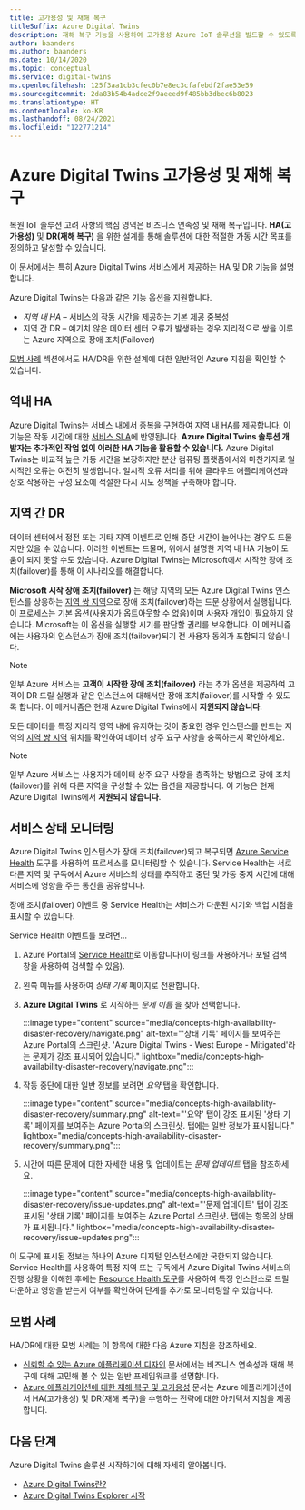 ```yaml
---
title: 고가용성 및 재해 복구
titleSuffix: Azure Digital Twins
description: 재해 복구 기능을 사용하여 고가용성 Azure IoT 솔루션을 빌드할 수 있도록 지원하는 Azure Digital Twins 기능을 설명합니다.
author: baanders
ms.author: baanders
ms.date: 10/14/2020
ms.topic: conceptual
ms.service: digital-twins
ms.openlocfilehash: 125f3aa1cb3cfec0b7e8ec3cfafebdf2fae53e59
ms.sourcegitcommit: 2da83b54b4adce2f9aeeed9f485bb3dbec6b8023
ms.translationtype: HT
ms.contentlocale: ko-KR
ms.lasthandoff: 08/24/2021
ms.locfileid: "122771214"
---
```

# <a name="azure-digital-twins-high-availability-and-disaster-recovery"></a>Azure Digital Twins 고가용성 및 재해 복구

복원 IoT 솔루션 고려 사항의 핵심 영역은 비즈니스 연속성 및 재해 복구입니다. **HA(고가용성)** 및 **DR(재해 복구)** 을 위한 설계를 통해 솔루션에 대한 적절한 가동 시간 목표를 정의하고 달성할 수 있습니다.

이 문서에서는 특히 Azure Digital Twins 서비스에서 제공하는 HA 및 DR 기능을 설명합니다.

Azure Digital Twins는 다음과 같은 기능 옵션을 지원합니다.
* *지역 내 HA* – 서비스의 작동 시간을 제공하는 기본 제공 중복성
* 지역 간 DR – 예기치 않은 데이터 센터 오류가 발생하는 경우 지리적으로 쌍을 이루는 Azure 지역으로 장애 조치(Failover)

[모범 사례](#best-practices) 섹션에서도 HA/DR을 위한 설계에 대한 일반적인 Azure 지침을 확인할 수 있습니다.

## <a name="intra-region-ha"></a>역내 HA
 
Azure Digital Twins는 서비스 내에서 중복을 구현하여 지역 내 HA를 제공합니다. 이 기능은 작동 시간에 대한 [서비스 SLA](https://azure.microsoft.com/support/legal/sla/digital-twins)에 반영됩니다. **Azure Digital Twins 솔루션 개발자는 추가적인 작업 없이 이러한 HA 기능을 활용할 수 있습니다.** Azure Digital Twins는 비교적 높은 가동 시간을 보장하지만 분산 컴퓨팅 플랫폼에서와 마찬가지로 일시적인 오류는 여전히 발생합니다. 일시적 오류 처리를 위해 클라우드 애플리케이션과 상호 작용하는 구성 요소에 적절한 다시 시도 정책을 구축해야 합니다.

## <a name="cross-region-dr"></a>지역 간 DR

데이터 센터에서 정전 또는 기타 지역 이벤트로 인해 중단 시간이 늘어나는 경우도 드물지만 있을 수 있습니다. 이러한 이벤트는 드물며, 위에서 설명한 지역 내 HA 기능이 도움이 되지 못할 수도 있습니다. Azure Digital Twins는 Microsoft에서 시작한 장애 조치(failover)를 통해 이 시나리오를 해결합니다.

**Microsoft 시작 장애 조치(failover)** 는 해당 지역의 모든 Azure Digital Twins 인스턴스를 상응하는 [지역 쌍 지역](../best-practices-availability-paired-regions.md)으로 장애 조치(failover)하는 드문 상황에서 실행됩니다. 이 프로세스는 기본 옵션(사용자가 옵트아웃할 수 없음)이며 사용자 개입이 필요하지 않습니다. Microsoft는 이 옵션을 실행할 시기를 판단할 권리를 보유합니다. 이 메커니즘에는 사용자의 인스턴스가 장애 조치(failover)되기 전 사용자 동의가 포함되지 않습니다.

>[!NOTE]
> 일부 Azure 서비스는 **고객이 시작한 장애 조치(failover)** 라는 추가 옵션을 제공하여 고객이 DR 드릴 실행과 같은 인스턴스에 대해서만 장애 조치(failover)를 시작할 수 있도록 합니다. 이 메커니즘은 현재 Azure Digital Twins에서 **지원되지 않습니다**. 

모든 데이터를 특정 지리적 영역 내에 유지하는 것이 중요한 경우 인스턴스를 만드는 지역의 [지역 쌍 지역](../best-practices-availability-paired-regions.md#azure-regional-pairs) 위치를 확인하여 데이터 상주 요구 사항을 충족하는지 확인하세요.

>[!NOTE]
> 일부 Azure 서비스는 사용자가 데이터 상주 요구 사항을 충족하는 방법으로 장애 조치(failover)를 위해 다른 지역을 구성할 수 있는 옵션을 제공합니다. 이 기능은 현재 Azure Digital Twins에서 **지원되지 않습니다**. 

## <a name="monitor-service-health"></a>서비스 상태 모니터링

Azure Digital Twins 인스턴스가 장애 조치(failover)되고 복구되면 [Azure Service Health](../service-health/service-health-overview.md) 도구를 사용하여 프로세스를 모니터링할 수 있습니다. Service Health는 서로 다른 지역 및 구독에서 Azure 서비스의 상태를 추적하고 중단 및 가동 중지 시간에 대해 서비스에 영향을 주는 통신을 공유합니다.

장애 조치(failover) 이벤트 중 Service Health는 서비스가 다운된 시기와 백업 시점을 표시할 수 있습니다.

Service Health 이벤트를 보려면...
1. Azure Portal의 [Service Health](https://portal.azure.com/?feature.customportal=false#blade/Microsoft_Azure_Health/AzureHealthBrowseBlade/serviceIssues)로 이동합니다(이 링크를 사용하거나 포털 검색 창을 사용하여 검색할 수 있음).
1. 왼쪽 메뉴를 사용하여 *상태 기록* 페이지로 전환합니다.
1. **Azure Digital Twins** 로 시작하는 *문제 이름* 을 찾아 선택합니다.

    :::image type="content" source="media/concepts-high-availability-disaster-recovery/navigate.png" alt-text="'상태 기록' 페이지를 보여주는 Azure Portal의 스크린샷. 'Azure Digital Twins - West Europe - Mitigated'라는 문제가 강조 표시되어 있습니다." lightbox="media/concepts-high-availability-disaster-recovery/navigate.png":::

1. 작동 중단에 대한 일반 정보를 보려면 *요약* 탭을 확인합니다.

    :::image type="content" source="media/concepts-high-availability-disaster-recovery/summary.png" alt-text="'요약' 탭이 강조 표시된 '상태 기록' 페이지를 보여주는 Azure Portal의 스크린샷. 탭에는 일반 정보가 표시됩니다." lightbox="media/concepts-high-availability-disaster-recovery/summary.png":::
1. 시간에 따른 문제에 대한 자세한 내용 및 업데이트는 *문제 업데이트* 탭을 참조하세요.

    :::image type="content" source="media/concepts-high-availability-disaster-recovery/issue-updates.png" alt-text="'문제 업데이트' 탭이 강조 표시된 '상태 기록' 페이지를 보여주는 Azure Portal 스크린샷. 탭에는 항목의 상태가 표시됩니다." lightbox="media/concepts-high-availability-disaster-recovery/issue-updates.png":::


이 도구에 표시된 정보는 하나의 Azure 디지털 인스턴스에만 국한되지 않습니다. Service Health를 사용하여 특정 지역 또는 구독에서 Azure Digital Twins 서비스의 진행 상황을 이해한 후에는 [Resource Health 도구](troubleshoot-resource-health.md)를 사용하여 특정 인스턴스로 드릴다운하고 영향을 받는지 여부를 확인하여 단계를 추가로 모니터링할 수 있습니다.

## <a name="best-practices"></a>모범 사례

HA/DR에 대한 모범 사례는 이 항목에 대한 다음 Azure 지침을 참조하세요. 
* [신뢰할 수 있는 Azure 애플리케이션 디자인](/azure/architecture/framework/resiliency/app-design) 문서에서는 비즈니스 연속성과 재해 복구에 대해 고민해 볼 수 있는 일반 프레임워크를 설명합니다. 
* [Azure 애플리케이션에 대한 재해 복구 및 고가용성](/azure/architecture/framework/resiliency/backup-and-recovery) 문서는 Azure 애플리케이션에서 HA(고가용성) 및 DR(재해 복구)을 수행하는 전략에 대한 아키텍처 지침을 제공합니다.

## <a name="next-steps"></a>다음 단계 

Azure Digital Twins 솔루션 시작하기에 대해 자세히 알아봅니다.
 
* [Azure Digital Twins란?](overview.md)
* [Azure Digital Twins Explorer 시작](quickstart-azure-digital-twins-explorer.md)
